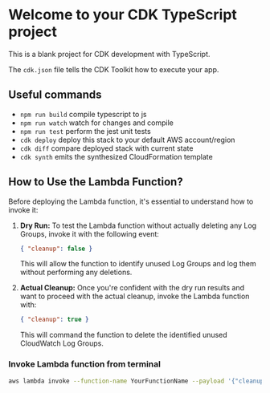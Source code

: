 # Welcome to your CDK TypeScript project

This is a blank project for CDK development with TypeScript.

The `cdk.json` file tells the CDK Toolkit how to execute your app.

## Useful commands

* `npm run build`   compile typescript to js
* `npm run watch`   watch for changes and compile
* `npm run test`    perform the jest unit tests
* `cdk deploy`      deploy this stack to your default AWS account/region
* `cdk diff`        compare deployed stack with current state
* `cdk synth`       emits the synthesized CloudFormation template

## **How to Use the Lambda Function?**

Before deploying the Lambda function, it's essential to understand how to invoke it:

1. **Dry Run:** To test the Lambda function without actually deleting any Log Groups, invoke it with the following event:
   ```json
   { "cleanup": false }
   ```
   This will allow the function to identify unused Log Groups and log them without performing any deletions.

2. **Actual Cleanup:** Once you're confident with the dry run results and want to proceed with the actual cleanup, invoke the Lambda function with:
   ```json
   { "cleanup": true }
   ```
   This will command the function to delete the identified unused CloudWatch Log Groups.

### Invoke Lambda function from terminal

```sh
aws lambda invoke --function-name YourFunctionName --payload '{"cleanup": false}' outputfile.txt
```
